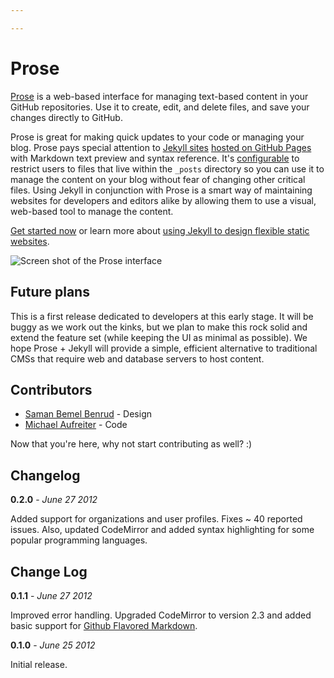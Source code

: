 ```yaml
---

---
```

# Prose

[Prose](http://prose.io) is a web-based interface for managing text-based content in your GitHub repositories. Use it to create, edit, and delete files, and save your changes directly to GitHub.

Prose is great for making quick updates to your code or managing your blog. Prose pays special attention to [Jekyll sites](https://github.com/mojombo/jekyll) [hosted on GitHub Pages](http://pages.github.com) with Markdown text preview and syntax reference. It's [configurable](help/handbook.html#set_root_url) to restrict users to files that live within the `_posts` directory so you can use it to manage the content on your blog without fear of changing other critical files. Using Jekyll in conjunction with Prose is a smart way of maintaining websites for developers and editors alike by allowing them to use a visual, web-based tool to manage the content.

[Get started now](http://prose.io/help/getting-started.html) or learn more about [using Jekyll to design flexible static websites](http://developmentseed.org/blog/2011/09/09/jekyll-github-pages/).

![Screen shot of the Prose interface](https://github.com/prose/prose/raw/gh-pages/images/screenshots/edit.png)


## Future plans

This is a first release dedicated to developers at this early stage. It will be buggy as we work out the kinks, but we plan to make this rock solid and extend the feature set (while keeping the UI as minimal as possible). We hope Prose + Jekyll will provide a simple, efficient alternative to traditional CMSs that require web and database servers to host content.


## Contributors

- [Saman Bemel Benrud](http:/github.com/samanpwbb) - Design
- [Michael Aufreiter](http:/github.com/michael) - Code

Now that you're here, why not start contributing as well? :)

## Changelog

**0.2.0** -  *June 27 2012*

Added support for organizations and user profiles. Fixes ~ 40 reported issues. Also, updated CodeMirror and added syntax highlighting for some popular programming languages.

## Change Log

**0.1.1** -  *June 27 2012*

Improved error handling. Upgraded CodeMirror to version 2.3 and added basic support for [Github Flavored Markdown](http://github.github.com/github-flavored-markdown/).

**0.1.0** - *June 25 2012*

Initial release.